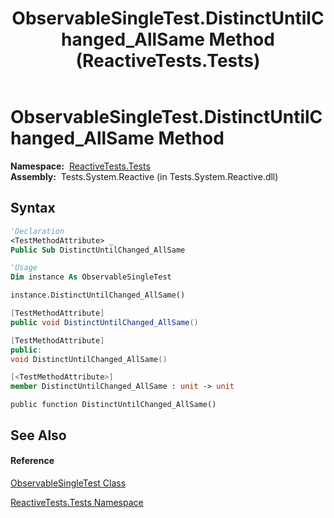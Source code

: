 ﻿---
title: ObservableSingleTest.DistinctUntilChanged_AllSame Method  (ReactiveTests.Tests)
TOCTitle: DistinctUntilChanged_AllSame Method
ms:assetid: M:ReactiveTests.Tests.ObservableSingleTest.DistinctUntilChanged_AllSame
ms:mtpsurl: https://msdn.microsoft.com/en-us/library/reactivetests.tests.observablesingletest.distinctuntilchanged_allsame(v=VS.103)
ms:contentKeyID: 36619963
ms.date: 06/28/2011
mtps_version: v=VS.103
f1_keywords:
- ReactiveTests.Tests.ObservableSingleTest.DistinctUntilChanged_AllSame
dev_langs:
- CSharp
- JScript
- VB
- FSharp
- c++
---

# ObservableSingleTest.DistinctUntilChanged\_AllSame Method

**Namespace:**  [ReactiveTests.Tests](hh289046\(v=vs.103\).md)  
**Assembly:**  Tests.System.Reactive (in Tests.System.Reactive.dll)

## Syntax

``` vb
'Declaration
<TestMethodAttribute> _
Public Sub DistinctUntilChanged_AllSame
```

``` vb
'Usage
Dim instance As ObservableSingleTest

instance.DistinctUntilChanged_AllSame()
```

``` csharp
[TestMethodAttribute]
public void DistinctUntilChanged_AllSame()
```

``` c++
[TestMethodAttribute]
public:
void DistinctUntilChanged_AllSame()
```

``` fsharp
[<TestMethodAttribute>]
member DistinctUntilChanged_AllSame : unit -> unit 
```

``` jscript
public function DistinctUntilChanged_AllSame()
```

## See Also

#### Reference

[ObservableSingleTest Class](hh315143\(v=vs.103\).md)

[ReactiveTests.Tests Namespace](hh289046\(v=vs.103\).md)

